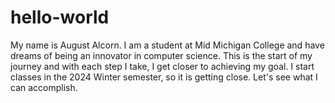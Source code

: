 # hello-world
My name is August Alcorn. I am a student at Mid Michigan College and have dreams of being an innovator in computer science. This is the start of my journey and with each step I take, I get closer to achieving my goal. I start classes in the 2024 Winter semester, so it is getting close. Let's see what I can accomplish.
